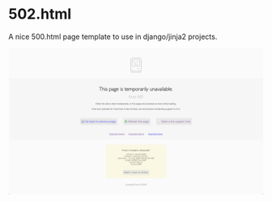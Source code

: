 # 502.html
A nice 500.html page template to use in django/jinja2 projects.

![](https://raw.githubusercontent.com/pirate/500.html/master/screenshot.png)
